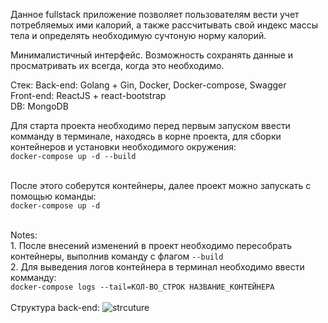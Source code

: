 Данное fullstack приложение позволяет пользователям вести учет потребляемых ими калорий, а также рассчитывать свой индекс массы тела и определять необходимую сучтоную норму калорий.

Минималистичный интерфейс. Возможность сохранять данные и просматривать их всегда, когда это необходимо.

Стек:
Back-end:  Golang + Gin, Docker, Docker-compose, Swagger<br>
Front-end: ReactJS + react-bootstrap<br>
DB:        MongoDB<br>

Для старта проекта необходимо перед первым запуском ввести комманду в терминале, находясь в корне проекта, для сборки контейнеров и установки необходимого окружения:<br>
```docker-compose up -d --build```<br><br>

После этого соберутся контейнеры, далее проект можно запускать с помощью команды:<br>
```docker-compose up -d```<br><br>

Notes: <br>
    1. После внесений изменений в проект необходимо пересобрать контейнеры, выполнив команду с флагом ```--build```<br>
    2. Для выведения логов контейнера в терминал необходимо ввести комманду:<br>
    ```docker-compose logs --tail=КОЛ-ВО_СТРОК НАЗВАНИЕ_КОНТЕЙНЕРА```<br><br>
    Структура back-end:
    ![strcuture](https://github.com/ADEXITUM/React-GO-Calorie-Tracker/assets/111490239/ff888910-0b7f-4139-bc82-5eef92fbe2ca)
